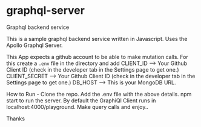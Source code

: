 # graphql-server
Graphql backend service

This is a sample graphql backend service written in Javascript.
Uses the Apollo Graphql Server.

This App expects a github account to be able to make mutation calls. For this create a `.env` file in the
directory and add
CLIENT_ID --> Your Github Client ID (check in the developer tab in the Settings page to get one.)
CLIENT_SECRET --> Your Github Client ID (check in the developer tab in the Settings page to get one.)
DB_HOST --> This is your MongoDB URL.

How to Run -
Clone the repo.
Add the .env file with the above details.
npm start to run the server. By default the GraphiQl Client runs in localhost:4000/playground.
Make query calls and enjoy..

Thanks
